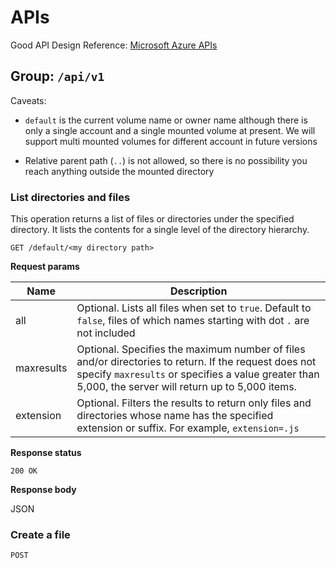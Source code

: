 # APIs

Good API Design Reference: <a href="https://docs.microsoft.com/en-us/rest/api/storageservices/file-service-rest-api" target="_blank">Microsoft Azure APIs</a>

## Group: `/api/v1`

Caveats: 
- `default` is the current volume name or owner name although there is only a single account and a single mounted volume at present. We will support multi mounted volumes for different account in future versions

- Relative parent path (`..`) is not allowed, so there is no possibility you reach anything outside the mounted directory

### List directories and files

This operation returns a list of files or directories under the specified directory. It lists the contents for a single level of the directory hierarchy.

```
GET /default/<my directory path>
```

**Request params**

|Name|Description|
|-|-|
|all|Optional. Lists all files when set to `true`. Default to `false`, files of which names starting with dot `.` are not included|
|maxresults|Optional. Specifies the maximum number of files and/or directories to return. If the request does not specify `maxresults` or specifies a value greater than 5,000, the server will return up to 5,000 items.|
|extension|Optional. Filters the results to return only files and directories whose name has the specified extension or suffix. For example, `extension=.js`|

**Response status**

```
200 OK
```

**Response body**

JSON

### Create a file

```
POST
```